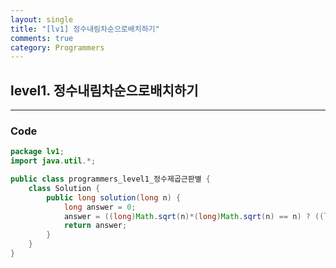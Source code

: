 ```yaml
---
layout: single
title: "[lv1] 정수내림차순으로배치하기"
comments: true
category: Programmers
---
```


## level1.  정수내림차순으로배치하기

---

### Code

```java
package lv1;
import java.util.*;

public class programmers_level1_정수제곱근판별 {
	class Solution {
	    public long solution(long n) {
	        long answer = 0;
	        answer = ((long)Math.sqrt(n)*(long)Math.sqrt(n) == n) ? ((long)Math.sqrt(n)+1)*((long)Math.sqrt(n)+1) : -1;
	        return answer;
	    }
	}
}


```

